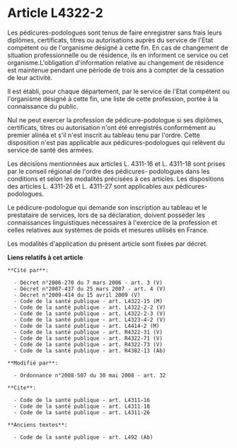 # Article L4322-2

Les pédicures-podologues sont tenus de faire enregistrer sans frais leurs diplômes, certificats, titres ou autorisations
auprès du service de l'Etat compétent ou de l'organisme désigné à cette fin. En cas de changement de situation
professionnelle ou de résidence, ils en informent ce service ou cet organisme.L'obligation d'information relative au
changement de résidence est maintenue pendant une période de trois ans à compter de la cessation de leur activité. 

Il est établi, pour chaque département, par le service de l'Etat compétent ou l'organisme désigné à cette fin, une liste de
cette profession, portée à la connaissance du public. 

Nul ne peut exercer la profession de pédicure-podologue si ses diplômes, certificats, titres ou autorisation n'ont été
enregistrés conformément au premier alinéa et s'il n'est inscrit au tableau tenu par l'ordre. Cette disposition n'est pas
applicable aux pédicures-podologues qui relèvent du service de santé des armées. 

Les décisions mentionnées aux articles L. 4311-16 et L. 4311-18 sont prises par le conseil régional de l'ordre des pédicures-
podologues dans les conditions et selon les modalités précisées à ces articles. Les dispositions des articles L. 4311-26 et
L. 4311-27 sont applicables aux pédicures-podologues. 

Le pédicure-podologue qui demande son inscription au tableau et le prestataire de services, lors de sa déclaration, doivent
posséder les connaissances linguistiques nécessaires à l'exercice de la profession et celles relatives aux systèmes de poids
et mesures utilisés en France. 

Les modalités d'application du présent article sont fixées par décret.

**Liens relatifs à cet article**

	**Cité par**:

	  - Décret n°2006-270 du 7 mars 2006 - art. 3 (V)
	  - Décret n°2007-437 du 25 mars 2007 - art. 4 (V)
	  - Décret n°2009-414 du 15 avril 2009 (V)
	  - Code de la santé publique - art. L4322-15 (M)
	  - Code de la santé publique - art. L4322-2-2 (V)
	  - Code de la santé publique - art. L4322-2-3 (V)
	  - Code de la santé publique - art. L4323-4-2 (V)
	  - Code de la santé publique - art. L4414-2 (M)
	  - Code de la santé publique - art. R4322-31 (V)
	  - Code de la santé publique - art. R4322-71 (V)
	  - Code de la santé publique - art. R4322-73 (V)
	  - Code de la santé publique - art. R4382-13 (Ab)

	**Modifié par**:

	  - Ordonnance n°2008-507 du 30 mai 2008 - art. 32

	**Cite**:

	  - Code de la santé publique - art. L4311-16
	  - Code de la santé publique - art. L4311-18
	  - Code de la santé publique - art. L4311-26

	**Anciens textes**:

	  - Code de la santé publique - art. L492 (Ab)
